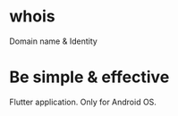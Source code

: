 # whois

Domain name & Identity

# Be simple & effective

Flutter application. Only for Android OS.
